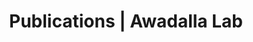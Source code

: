 ---
title: Publications | Awadalla Lab
permalink: /publications/
published: false
isPublic_b: true

publicationType_txt: journal
title_txt: "An integrated map of structural variation in 2,504 human genomes."
pmid_ti: 26432246
publishDate_tdt: "2015-10-01T07:23:33.000Z"
journalTitle_txt: "Nature"
volume_ti: 526
issue_ti: 7571
doi_txt: "10.1038/nature15394"
authors_list: 
  - author_txt: "Sudmant PH"
  - author_txt: "Rausch T"
  - author_txt: "Gardner EJ"
  - author_txt: "Handsaker RE"
  - author_txt: "Abyzov A"
  - author_txt: "Huddleston J"
  - author_txt: "Zhang Y"
  - author_txt: "Ye K"
  - author_txt: "Jun G"
  - author_txt: "Fritz MH"
  - author_txt: "Konkel MK"
  - author_txt: "Malhotra A"
  - author_txt: "Stütz AM"
  - author_txt: "Shi X"
  - author_txt: "Casale FP"
  - author_txt: "Chen J"
  - author_txt: "Hormozdiari F"
  - author_txt: "Dayama G"
  - author_txt: "Chen K"
  - author_txt: "Malig M"
  - author_txt: "Chaisson MJP"
  - author_txt: "Walter K"
  - author_txt: "Meiers S"
  - author_txt: "Kashin S"
  - author_txt: "Garrison E"
  - author_txt: "Auton A"
  - author_txt: "Lam HYK"
  - author_txt: "Mu XJ"
  - author_txt: "Alkan C"
  - author_txt: "Antaki D"
  - author_txt: "Bae T"
  - author_txt: "Cerveira E"
  - author_txt: "Chines P"
  - author_txt: "Chong Z"
  - author_txt: "Clarke L"
  - author_txt: "Dal E"
  - author_txt: "Ding L"
  - author_txt: "Emery S"
  - author_txt: "Fan X"
  - author_txt: "Gujral M"
  - author_txt: "Kahveci F"
  - author_txt: "Kidd JM"
  - author_txt: "Kong Y"
  - author_txt: "Lameijer EW"
  - author_txt: "McCarthy S"
  - author_txt: "Flicek P"
  - author_txt: "Gibbs RA"
  - author_txt: "Marth G"
  - author_txt: "Mason CE"
  - author_txt: "Menelaou A"
  - author_txt: "Muzny DM"
  - author_txt: "Nelson BJ"
  - author_txt: "Noor A"
  - author_txt: "Parrish NF"
  - author_txt: "Pendleton M"
  - author_txt: "Quitadamo A"
  - author_txt: "Raeder B"
  - author_txt: "Schadt EE"
  - author_txt: "Romanovitch M"
  - author_txt: "Schlattl A"
  - author_txt: "Sebra R"
  - author_txt: "Shabalin AA"
  - author_txt: "Untergasser A"
  - author_txt: "Walker JA"
  - author_txt: "Wang M"
  - author_txt: "Yu F"
  - author_txt: "Zhang C"
  - author_txt: "Zhang J"
  - author_txt: "Zheng-Bradley X"
  - author_txt: "Zhou W"
  - author_txt: "Zichner T"
  - author_txt: "Sebat J"
  - author_txt: "Batzer MA"
  - author_txt: "McCarroll SA"
  - author_txt: "1000 Genomes Project Consortium."
  - author_txt: "Mills RE"
  - author_txt: "Gerstein MB"
  - author_txt: "Bashir A"
  - author_txt: "Stegle O"
  - author_txt: "Devine SE"
  - author_txt: "Lee C"
  - author_txt: "Eichler EE"
  - author_txt: "Korbel JO"
---